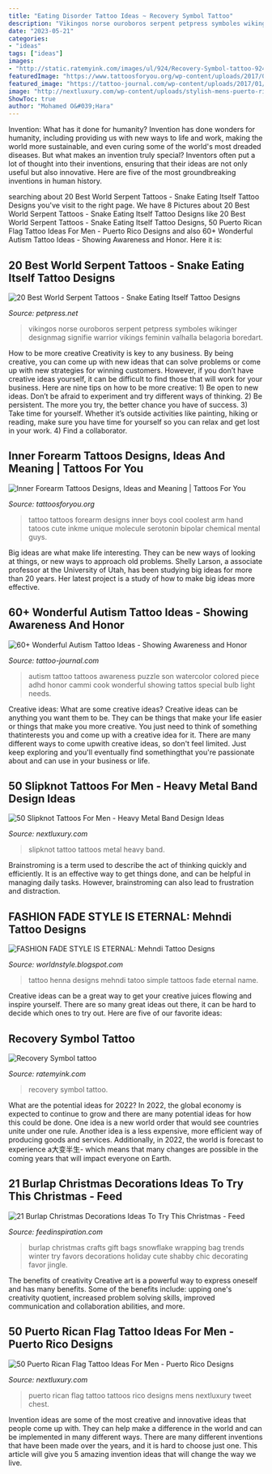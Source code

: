 ```yaml
---
title: "Eating Disorder Tattoo Ideas ~ Recovery Symbol Tattoo"
description: "Vikingos norse ouroboros serpent petpress symboles wikinger designmag signifie warrior vikings feminin valhalla belagoria boredart"
date: "2023-05-21"
categories:
- "ideas"
tags: ["ideas"]
images:
- "http://static.ratemyink.com/images/ul/924/Recovery-Symbol-tattoo-92403.jpeg"
featuredImage: "https://www.tattoosforyou.org/wp-content/uploads/2017/06/Inner-Forearm-Tattoo-Designs.jpg"
featured_image: "https://tattoo-journal.com/wp-content/uploads/2017/01/Autism-Tattoo-41-650x650.jpg"
image: "http://nextluxury.com/wp-content/uploads/stylish-mens-puerto-rican-flag-tattoos.jpg"
ShowToc: true
author: "Mohamed O&#039;Hara"
---
```



Invention: What has it done for humanity?
Invention has done wonders for humanity, including providing us with new ways to life and work, making the world more sustainable, and even curing some of the world's most dreaded diseases. But what makes an invention truly special? Inventors often put a lot of thought into their inventions, ensuring that their ideas are not only useful but also innovative. Here are five of the most groundbreaking inventions in human history.

	

		
searching about 20 Best World Serpent Tattoos - Snake Eating Itself Tattoo Designs you've visit to the right page. We have 8 Pictures about 20 Best World Serpent Tattoos - Snake Eating Itself Tattoo Designs like 20 Best World Serpent Tattoos - Snake Eating Itself Tattoo Designs, 50 Puerto Rican Flag Tattoo Ideas For Men - Puerto Rico Designs and also 60+ Wonderful Autism Tattoo Ideas - Showing Awareness and Honor. Here it is:
		
    
## 20 Best World Serpent Tattoos - Snake Eating Itself Tattoo Designs

<img loading=lazy src="https://cdn.petpress.net/wp-content/uploads/2020/03/12032503/snake-eating-itself-tattoo-woman-girls.jpg" onerror="this.onerror=null;this.src='https://tse1.mm.bing.net/th?id=OIP.2SrVpS3TVzeiXWJs3xX44gHaHa&amp;pid=15.1';" alt="20 Best World Serpent Tattoos - Snake Eating Itself Tattoo Designs">

_Source: petpress.net_

>vikingos norse ouroboros serpent petpress symboles wikinger designmag signifie warrior vikings feminin valhalla belagoria boredart. 

	

How to be more creative
Creativity is key to any business. By being creative, you can come up with new ideas that can solve problems or come up with new strategies for winning customers. However, if you don’t have creative ideas yourself, it can be difficult to find those that will work for your business. Here are nine tips on how to be more creative: 1) Be open to new ideas. Don’t be afraid to experiment and try different ways of thinking. 2) Be persistent. The more you try, the better chance you have of success. 3) Take time for yourself. Whether it’s outside activities like painting, hiking or reading, make sure you have time for yourself so you can relax and get lost in your work. 4) Find a collaborator.

    
## Inner Forearm Tattoos Designs, Ideas And Meaning | Tattoos For You

<img loading=lazy src="https://www.tattoosforyou.org/wp-content/uploads/2017/06/Inner-Forearm-Tattoo-Designs.jpg" onerror="this.onerror=null;this.src='https://tse1.mm.bing.net/th?id=OIP.vYztCZtixW4zmCz2nwgRnAHaNK&amp;pid=15.1';" alt="Inner Forearm Tattoos Designs, Ideas and Meaning | Tattoos For You">

_Source: tattoosforyou.org_

>tattoo tattoos forearm designs inner boys cool coolest arm hand tatoos cute inkme unique molecule serotonin bipolar chemical mental guys. 

	

Big ideas are what make life interesting. They can be new ways of looking at things, or new ways to approach old problems. Shelly Larson, a associate professor at the University of Utah, has been studying big ideas for more than 20 years. Her latest project is a study of how to make big ideas more effective.

    
## 60+ Wonderful Autism Tattoo Ideas - Showing Awareness And Honor

<img loading=lazy src="https://tattoo-journal.com/wp-content/uploads/2017/01/Autism-Tattoo-41-650x650.jpg" onerror="this.onerror=null;this.src='https://tse4.mm.bing.net/th?id=OIP.HeweIzPSaVK5UMyx7NEmWwHaHa&amp;pid=15.1';" alt="60+ Wonderful Autism Tattoo Ideas - Showing Awareness and Honor">

_Source: tattoo-journal.com_

>autism tattoo tattoos awareness puzzle son watercolor colored piece adhd honor cammi cook wonderful showing tattos special bulb light needs. 

	

Creative ideas: What are some creative ideas?
Creative ideas can be anything you want them to be. They can be things that make your life easier or things that make you more creative. You just need to think of something thatinterests you and come up with a creative idea for it. There are many different ways to come upwith creative ideas, so don't feel limited. Just keep exploring and you'll eventually find somethingthat you're passionate about and can use in your business or life.

    
## 50 Slipknot Tattoos For Men - Heavy Metal Band Design Ideas

<img loading=lazy src="http://nextluxury.com/wp-content/uploads/male-full-back-tattoo-with-slipknot-design.jpg" onerror="this.onerror=null;this.src='https://tse4.mm.bing.net/th?id=OIP.Kmpr3LwuOvM9AtMst-g0GAAAAA&amp;pid=15.1';" alt="50 Slipknot Tattoos For Men - Heavy Metal Band Design Ideas">

_Source: nextluxury.com_

>slipknot tattoo tattoos metal heavy band. 

	

Brainstroming is a term used to describe the act of thinking quickly and efficiently. It is an effective way to get things done, and can be helpful in managing daily tasks. However, brainstroming can also lead to frustration and distraction.

    
## FASHION FADE STYLE IS ETERNAL: Mehndi Tattoo Designs

<img loading=lazy src="http://3.bp.blogspot.com/-6s1pxDnMxqg/Tq2aY7tzY8I/AAAAAAAAAkk/0bBCjaVtwnI/s1600/Mehndi-Tattoo-Style.jpg" onerror="this.onerror=null;this.src='https://tse3.mm.bing.net/th?id=OIP.s5I7Iv8E1NDbPzQRnc5e_gHaJ4&amp;pid=15.1';" alt="FASHION FADE STYLE IS ETERNAL: Mehndi Tattoo Designs">

_Source: worldnstyle.blogspot.com_

>tattoo henna designs mehndi tatoo simple tattoos fade eternal name. 

	

Creative ideas can be a great way to get your creative juices flowing and inspire yourself. There are so many great ideas out there, it can be hard to decide which ones to try out. Here are five of our favorite ideas: 

    
## Recovery Symbol Tattoo

<img loading=lazy src="http://static.ratemyink.com/images/ul/924/Recovery-Symbol-tattoo-92403.jpeg" onerror="this.onerror=null;this.src='https://tse2.mm.bing.net/th?id=OIP.A7jGd5Er547xyezl57y0kAHaJ4&amp;pid=15.1';" alt="Recovery Symbol tattoo">

_Source: ratemyink.com_

>recovery symbol tattoo. 

	

What are the potential ideas for 2022?
In 2022, the global economy is expected to continue to grow and there are many potential ideas for how this could be done. One idea is a new world order that would see countries unite under one rule. Another idea is a less expensive, more efficient way of producing goods and services. Additionally, in 2022, the world is forecast to experience a大变半生- which means that many changes are possible in the coming years that will impact everyone on Earth.

    
## 21 Burlap Christmas Decorations Ideas To Try This Christmas - Feed

<img loading=lazy src="http://feedinspiration.com/wp-content/uploads/2016/09/Burlap-crafts-cute-snowflake-design-for-Christmas.jpg" onerror="this.onerror=null;this.src='https://tse3.mm.bing.net/th?id=OIP.DnWOhCCWg3Cl_zqVGulrVgHaLH&amp;pid=15.1';" alt="21 Burlap Christmas Decorations Ideas To Try This Christmas - Feed">

_Source: feedinspiration.com_

>burlap christmas crafts gift bags snowflake wrapping bag trends winter try favors decorations holiday cute shabby chic decorating favor jingle. 

	

The benefits of creativity
Creative art is a powerful way to express oneself and has many benefits. Some of the benefits include: upping one's creativity quotient, increased problem solving skills, improved communication and collaboration abilities, and more.

    
## 50 Puerto Rican Flag Tattoo Ideas For Men - Puerto Rico Designs

<img loading=lazy src="http://nextluxury.com/wp-content/uploads/stylish-mens-puerto-rican-flag-tattoos.jpg" onerror="this.onerror=null;this.src='https://tse4.mm.bing.net/th?id=OIP._Tp5kJtc7NLbKfVmOUNjMQHaHa&amp;pid=15.1';" alt="50 Puerto Rican Flag Tattoo Ideas For Men - Puerto Rico Designs">

_Source: nextluxury.com_

>puerto rican flag tattoo tattoos rico designs mens nextluxury tweet chest. 

	

Invention ideas are some of the most creative and innovative ideas that people come up with. They can help make a difference in the world and can be implemented in many different ways. There are many different inventions that have been made over the years, and it is hard to choose just one. This article will give you 5 amazing invention ideas that will change the way we live.

